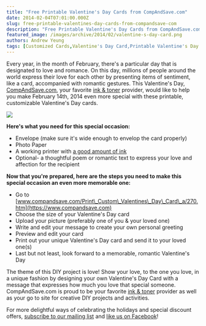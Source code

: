 ```yaml
---
title: "Free Printable Valentine's Day Cards from CompAndSave.com"
date: 2014-02-04T07:01:00.000Z
slug: free-printable-valentines-day-cards-from-compandsave-com
description: "Free Printable Valentine's Day Cards from CompAndSave.com"
featured_image: /images/archive/2014/02/valentine-s-day-card.png
authors: Andrew Yeung
tags: [Customized Cards,Valentine's Day Card,Printable Valentine's Day Card,Printable Cards]
---
```


Every year, in the month of February, there's a particular day that is designated to love and romance. On this day, millions of people around the world express their love for each other by presenting items of sentiment, like a card, accompanied with romantic gestures. This Valentine's Day, [CompAndSave.com](https://www.compandsave.com/), your favorite [ink & toner](https://www.compandsave.com/) provider, would like to help you make February 14th, 2014 even more special with these printable, customizable Valentine's Day cards.

![](/blog/images/archive/2014/02/valentine-s-day-card.png)

**Here's what you need for this special occasion:**

* Envelope (make sure it's wide enough to envelop the card properly)
* Photo Paper
* A working printer with [a good amount of ink](https://www.compandsave.com?Redirected=Y)
* Optional- a thoughtful poem or romantic text to express your love and affection for the recipient

**Now that you're prepared, here are the steps you need to make this special occasion an even more memorable one:**

* Go to [www.compandsave.com/Print\_Custom\_Valentines\_Day\_Card\_a/270.htm](https://www.compandsave.com)
* Choose the size of your Valentine's Day card
* Upload your picture (preferably one of you & your loved one)
* Write and edit your message to create your own personal greeting
* Preview and edit your card
* Print out your unique Valentine's Day card and send it to your loved one(s)
* Last but not least, look forward to a memorable, romantic Valentine's Day

The theme of this DIY project is love! Show your love, to the one you love, in a unique fashion by designing your own Valentine's Day Card with a message that expresses how much you love that special someone. CompAndSave.com is proud to be your favorite [ink & toner](https://www.compandsave.com/) provider as well as your go to site for creative DIY projects and activities.

For more delightful ways of celebrating the holidays and special discount offers, [subscribe to our mailing list](https://www.compandsave.com/welcome/subscribe/) and [like us on Facebook](https://www.facebook.com/compandsave.ink)!